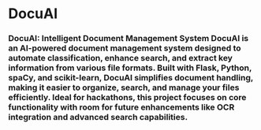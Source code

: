 # DocuAI
 ### DocuAI: Intelligent Document Management System  **DocuAI** is an AI-powered document management system designed to automate classification, enhance search, and extract key information from various file formats. Built with Flask, Python, spaCy, and scikit-learn, DocuAI simplifies document handling, making it easier to organize, search, and manage your files efficiently. Ideal for hackathons, this project focuses on core functionality with room for future enhancements like OCR integration and advanced search capabilities.
